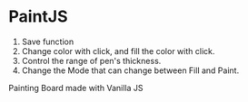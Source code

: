 # PaintJS
1. Save function
2. Change color with click, and fill the color with click.
3. Control the range of pen's thickness.
4. Change the Mode that can change between Fill and Paint.

Painting Board made with Vanilla JS
